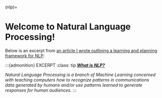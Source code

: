 (nlp)=
# Welcome to Natural Language Processing!

Below is an excerpt from
[an article I wrote outlining a learning and planning framework for NLP](https://medium.com/@ceethinwa/delivering-success-in-natural-language-processing-projects-part-one-40c4775cf6a9):

:::{admonition} EXCERPT
:class: tip
<u>_**What is NLP?**_</u>

*Natural Language Processing is a branch of Machine Learning concerned with teaching computers how to recognize patterns
in communications data generated by humans and/or use patterns learned to generate responses for human audiences.*
:::



